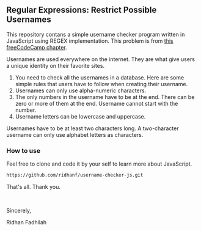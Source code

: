## Regular Expressions: Restrict Possible Usernames
This repository contans a simple username checker program written in JavaScript using REGEX implementation. This problem is from [this freeCodeCamp chapter](https://www.freecodecamp.org/learn/javascript-algorithms-and-data-structures/regular-expressions/restrict-possible-usernames).

Usernames are used everywhere on the internet. They are what give users a unique identity on their favorite sites.

1. You need to check all the usernames in a database. Here are some simple rules that users have to follow when creating their username.
2. Usernames can only use alpha-numeric characters.
3. The only numbers in the username have to be at the end. There can be zero or more of them at the end. Username cannot start with the number.
4. Username letters can be lowercase and uppercase.

Usernames have to be at least two characters long. A two-character username can only use alphabet letters as characters.

### How to use
Feel free to clone and code it by your self to learn more about JavaScript.

```sh
https://github.com/ridhanf/username-checker-js.git
```
That's all. Thank you.

&nbsp;


Sincerely,

Ridhan Fadhilah